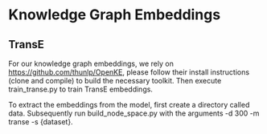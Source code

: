 # Knowledge Graph Embeddings

## TransE

For our knowledge graph embeddings, we rely on https://github.com/thunlp/OpenKE, please follow their install 
instructions (clone and compile) to build the necessary toolkit. Then
execute train_transe.py to train TransE embeddings. 

To extract the embeddings from
the model, first create a directory called data. 
Subsequently run build_node_space.py with the arguments -d 300 -m transe -s {dataset}.
